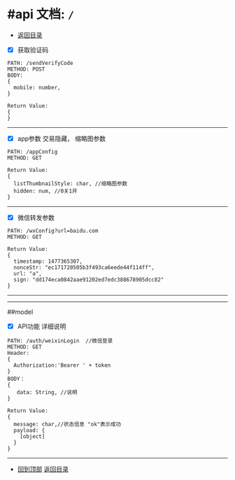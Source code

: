 #api 文档:  `/`
======================================================

* [返回目录](/README.md)


- [x] 获取验证码
```
PATH: /sendVerifyCode
METHOD: POST
BODY:
{
  mobile: number,
}

Return Value:
{
}
```
------------------------------------------------------
- [x] app参数
  交易隐藏， 缩略图参数
```
PATH: /appConfig
METHOD: GET

Return Value:
{
  listThumbnailStyle: char, //缩略图参数
  hidden: num, //0关1开
}
```
------------------------------------------------------
- [x] 微信转发参数
```
PATH: /wxConfig?url=baidu.com
METHOD: GET

Return Value:
{
  timestamp: 1477365307,
  nonceStr: "ec171720505b3f493ca6eede44f114ff",
  url: "a",
  sign: "dd174eca0842aae91202ed7edc388678905dcc82"
}
```
------------------------------------------------------
------------------------------------------------------


##model
- [x] API功能
  详细说明
```
PATH: /auth/weixinLogin  //微信登录
METHOD: GET
Header:
{
  Authorization:'Bearer ' + token
}
BODY：
{
   data: String, //说明
}

Return Value:
{
  message: char,//状态信息 "ok"表示成功
  payload: {
    [object]
  }
}
```
------------------------------------------------------

* [回到顶部](#readme)             [返回目录](/README.md)

